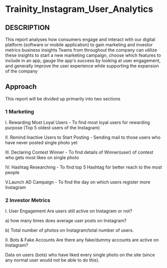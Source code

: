# Trainity_Instagram_User_Analytics

## DESCRIPTION
This report analyses how consumers engage and interact with our digital platform (software or mobile application) to gain marketing and investor metrics business insights Teams from throughout the company can utilize these insights to start a new marketing campaign, choose which features to include in an app, gauge the app's success by looking at user engagement, and generally improve the user experience while supporting the expansion of the company

## Approach
This report will be divided up primarily into two sections

### 1 Marketing
I. Rewarding Most Loyal Users - To find most loyal users for rewarding purpose (Top 5 oldest users of the Instagram)

II. Remind Inactive Users to Start Posting - Sending mail to those users who have never posted single photo yet

III. Declaring Contest Winner - To find details of Winner(user) of contest who gets most likes on single photo

IV. Hashtag Researching - To find top 5 Hashtag for better reach to the most people

V.Launch AD Campaign - To find the day on which users register more Instagram

### 2 Investor Metrics
I. User Engagement
Are users still active on Instagram or not?

a) how many times does average user posts on Instagram?

b) Total number of photos on Instagram/total number of users.

II. Bots & Fake Accounts Are there any fake/dummy accounts are active on Instagram?

Data on users (bots) who have liked every single photo on the site (since any normal user would not be able to do this).
